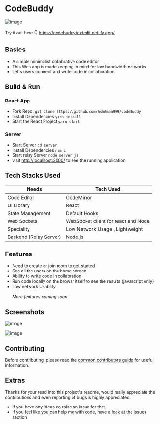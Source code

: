# CodeBuddy

![image](https://github.com/AshAman999/codeBuddy/actions/workflows/node.js.yml/badge.svg)
<br><br>
Try it out here 👇
https://codebuddytextedit.netlify.app/

## Basics

- A simple minimalist collabrative code editor
- This Web app is made keeping in mind for low bandwidth networks
- Let's users connect and write code in collaboration

## Build & Run

### React App

- Fork Repo: `git clone https://github.com/AshAman999/codeBuddy`
- Install Dependencies `yarn install`
- Start the React Project `yarn start`<br>

### Server

- Start Server `cd server`
- Install Dependencies `npm i`
- Start relay Server `node server.js`
- visit [http://localhost:3000/](http://localhost:3000/) to see the running application

## Tech Stacks Used

| Needs                  | Tech Used                           |
| ---------------------- | ----------------------------------- |
| Code Editor            | CodeMirror                          |
| UI Library             | React                               |
| State Management       | Default Hooks                       |
| Web Sockets            | WebSocket client for react and Node |
| Speciality             | Low Network Usage , Lightweight     |
| Backend (Relay Server) | Node.js                             |


## Features

- Need to create or join room to get started
- See all the users on the home screen
- Ability to write code in collabration
- Run code locally on the browsr itself to see the results (javascript only)
- Low network Usablity<br><br>
  _More features coming soon_

## Screenshots

![image](https://user-images.githubusercontent.com/57723319/199150779-9094c33e-8035-4417-bfeb-e1e3f1ec8194.png)

![image](https://user-images.githubusercontent.com/33085535/199157082-07b7c8e8-2b7e-4ffd-95f4-30ddffb9a28d.png)

## Contributing

Before contributing, please read the [common contributors guide](https://opensource.guide/) for useful information.

## Extras

Thanks for your read into this project's readme, would really appreciate the contributions and even reporting of bugs is highly appreciated.

- If you have any ideas do raise an issue for that.
- If you feel like you can help me with code, have a look at the issues section
